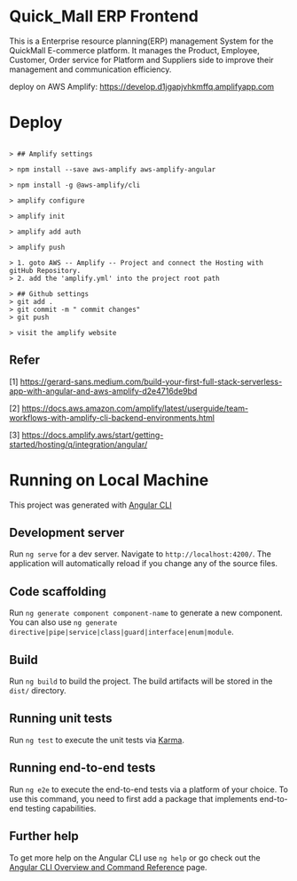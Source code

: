 # Quick_Mall ERP Frontend

This is a Enterprise resource planning(ERP) management System for the QuickMall E-commerce platform. It manages the Product, Employee, Customer, Order service for Platform and Suppliers side to improve their management and communication efficiency.

deploy on AWS Amplify: https://develop.d1jgapjvhkmffq.amplifyapp.com


# Deploy

```

> ## Amplify settings

> npm install --save aws-amplify aws-amplify-angular

> npm install -g @aws-amplify/cli

> amplify configure

> amplify init

> amplify add auth

> amplify push

> 1. goto AWS -- Amplify -- Project and connect the Hosting with gitHub Repository.
> 2. add the 'amplify.yml' into the project root path

> ## Github settings
> git add .
> git commit -m " commit changes"
> git push

> visit the amplify website

```

## Refer
[1] https://gerard-sans.medium.com/build-your-first-full-stack-serverless-app-with-angular-and-aws-amplify-d2e4716de9bd

[2] https://docs.aws.amazon.com/amplify/latest/userguide/team-workflows-with-amplify-cli-backend-environments.html

[3] https://docs.amplify.aws/start/getting-started/hosting/q/integration/angular/


# Running on Local Machine

This project was generated with [Angular CLI](https://github.com/angular/angular-cli)

## Development server

Run `ng serve` for a dev server. Navigate to `http://localhost:4200/`. The application will automatically reload if you change any of the source files.

## Code scaffolding

Run `ng generate component component-name` to generate a new component. You can also use `ng generate directive|pipe|service|class|guard|interface|enum|module`.

## Build

Run `ng build` to build the project. The build artifacts will be stored in the `dist/` directory.

## Running unit tests

Run `ng test` to execute the unit tests via [Karma](https://karma-runner.github.io).

## Running end-to-end tests

Run `ng e2e` to execute the end-to-end tests via a platform of your choice.  To use this command, you need to first add a package that implements end-to-end testing capabilities.

## Further help

To get more help on the Angular CLI use `ng help` or go check out the [Angular CLI Overview and Command Reference](https://angular.io/cli) page.
